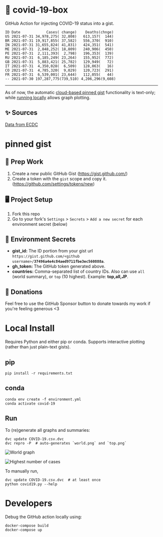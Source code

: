 # 🏥 covid-19-box

GitHub Action for injecting COVID-19 status into a gist.

```
ID Date            Cases( change)    Deaths(chnge)
US 2021-07-31 34,978,275( 32,808)   613,157(  144)
BR 2021-07-31 19,917,855( 37,582)   556,370(  910)
IN 2021-07-31 31,655,824( 41,831)   424,351(  541)
ME 2021-07-31  2,848,252( 18,809)   240,906(  450)
PE 2021-07-31  2,111,393(  2,798)   196,353(  139)
RU 2021-07-31  6,185,249( 23,264)   155,952(  772)
GB 2021-07-31  5,883,421( 25,782)   129,949(   72)
IT 2021-07-31  4,350,028(  6,509)   128,063(   16)
CO 2021-07-31  4,785,320(  9,029)   120,723(  291)
FR 2021-07-31  6,539,001( 23,644)   112,055(   44)
-- 2021-07-30 197,287,775(739,510) 4,206,296(9,608)
```

---

As of now, the automatic [cloud-based pinned gist](#pinned-gist) functionality is text-only;
while [running locally](#local-install) allows graph plotting.

## ✨ Sources

[Data from ECDC](https://www.ecdc.europa.eu/en/publications-data/download-todays-data-geographic-distribution-covid-19-cases-worldwide)

# pinned gist

## 🎒 Prep Work
1. Create a new public GitHub Gist (https://gist.github.com/)
1. Create a token with the `gist` scope and copy it. (https://github.com/settings/tokens/new)

## 🖥 Project Setup
1. Fork this repo
1. Go to your fork's `Settings` > `Secrets` > `Add a new secret` for each environment secret (below)

## 🤫 Environment Secrets
- **gist_id:** The ID portion from your gist url `https://gist.github.com/<github username>/`**`37496a4e4c84aed9711fbe3ec560888a`**.
- **gh_token:** The GitHub token generated above.
- **countries:** Comma-separated list of country IDs. Also can use `all` (world summary), or `top` (10 highest). Example: **top,all,JP**.

## 💸 Donations

Feel free to use the GitHub Sponsor button to donate towards my work if you're feeling generous <3

# Local Install

Requires Python and either pip or conda. Supports interactive plotting (rather than just plain-text gists).

## pip

```
pip install -r requirements.txt
```

## conda

```
conda env create -f environment.yml
conda activate covid-19
```

## Run

To (re)generate all graphs and summaries:

```
dvc update COVID-19.csv.dvc
dvc repro -P  # auto-generates `world.png` and `top.png`
```

![World graph](world.png)

![Highest number of cases](top.png)

To manually run,

```
dvc update COVID-19.csv.dvc  # at least once
python covid19.py --help
```

# Developers

Debug the GitHub action locally using:

```
docker-compose build
docker-compose up
```
